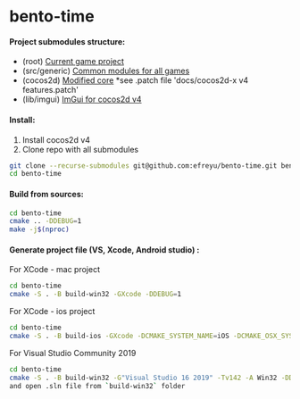 # bento-time

#### Project submodules structure:

- (root) [Current game project](https://github.com/efreyu/bento-time)
- (src/generic) [Common modules for all games](https://github.com/gloomyzen/cocos2d-common)
- (cocos2d) [Modified core](https://github.com/gloomyzen/cocos2d-x) *see .patch file 'docs/cocos2d-x v4 features.patch'
- (lib/imgui) [ImGui for cocos2d v4](https://github.com/gloomyzen/cocos2d-x-imgui)

#### Install:
1. Install cocos2d v4
2. Clone repo with all submodules
```bash
git clone --recurse-submodules git@github.com:efreyu/bento-time.git bento-time 
cd bento-time
```

#### Build from sources:
```bash
cd bento-time
cmake .. -DDEBUG=1
make -j$(nproc)
```

#### Generate project file (VS, Xcode, Android studio) :

For XCode - mac project
```bash
cd bento-time
cmake -S . -B build-win32 -GXcode -DDEBUG=1
```

For XCode - ios project
```bash
cd bento-time
cmake -S . -B build-ios -GXcode -DCMAKE_SYSTEM_NAME=iOS -DCMAKE_OSX_SYSROOT=iphoneos
```

For Visual Studio Community 2019
```bash
cd bento-time
cmake -S . -B build-win32 -G"Visual Studio 16 2019" -Tv142 -A Win32 -DDEBUG=1
and open .sln file from `build-win32` folder
```
